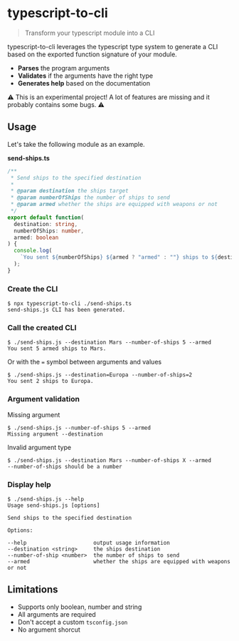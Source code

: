 # typescript-to-cli

> Transform your typescript module into a CLI

typescript-to-cli leverages the typescript type system to generate a CLI based on the exported function signature of your module.

- **Parses** the program arguments
- **Validates** if the arguments have the right type
- **Generates help** based on the documentation

:warning:
This is an experimental project! A lot of features are missing and it probably contains some bugs.
:warning:

## Usage

Let's take the following module as an example.

**send-ships.ts**

```typescript
/**
 * Send ships to the specified destination
 *
 * @param destination the ships target
 * @param numberOfShips the number of ships to send
 * @param armed whether the ships are equipped with weapons or not
 */
export default function(
  destination: string,
  numberOfShips: number,
  armed: boolean
) {
  console.log(
    `You sent ${numberOfShips} ${armed ? "armed" : ""} ships to ${destination}.`
  );
}
```

### Create the CLI

```console
$ npx typescript-to-cli ./send-ships.ts
send-ships.js CLI has been generated.
```

### Call the created CLI

```console
$ ./send-ships.js --destination Mars --number-of-ships 5 --armed
You sent 5 armed ships to Mars.
```

Or with the `=` symbol between arguments and values

```console
$ ./send-ships.js --destination=Europa --number-of-ships=2
You sent 2 ships to Europa.
```

### Argument validation

Missing argument

```console
$ ./send-ships.js --number-of-ships 5 --armed
Missing argument --destination
```

Invalid argument type

```console
$ ./send-ships.js --destination Mars --number-of-ships X --armed
--number-of-ships should be a number
```

### Display help

```console
$ ./send-ships.js --help
Usage send-ships.js [options]

Send ships to the specified destination

Options:

--help                     output usage information
--destination <string>     the ships destination
--number-of-ship <number>  the number of ships to send
--armed                    whether the ships are equipped with weapons or not
```

## Limitations

- Supports only boolean, number and string
- All arguments are required
- Don't accept a custom `tsconfig.json`
- No argument shorcut
